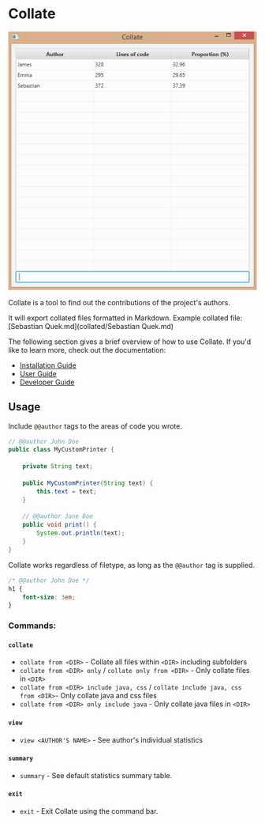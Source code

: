 # Collate
![view author statistics](docs/images/view-author-statistics.gif)

Collate is a tool to find out the contributions of the project's authors.

It will export collated files formatted in Markdown. Example collated file: [Sebastian Quek.md](collated/Sebastian Quek.md)

The following section gives a brief overview of how to use Collate. If you'd like to learn more, check out the documentation:
* [Installation Guide](docs/Installation-Guide.md)
* [User Guide](docs/User-Guide.md)
* [Developer Guide](docs/Developer-Guide.md)

## Usage
Include `@@author` tags to the areas of code you wrote.
```java
// @@author John Doe
public class MyCustomPrinter {
    
    private String text;

	public MyCustomPrinter(String text) {
        this.text = text;
	}

    // @@author Jane Doe
    public void print() {
        System.out.println(text);
    }
}
```

Collate works regardless of filetype, as long as the `@@author` tag is supplied.
```css
/* @@author John Doe */
h1 {
    font-size: 3em;
}
```

### Commands:
#### `collate`
* `collate from <DIR>` - Collate all files within `<DIR>` including subfolders
* `collate from <DIR> only` / `collate only from <DIR>` - Only collate files in `<DIR>`
* `collate from <DIR> include java, css` / `collate include java, css from <DIR>`- Only collate java and css files
* `collate from <DIR> only include java` - Only collate java files in `<DIR>`

#### `view`
* `view <AUTHOR'S NAME>` - See author's individual statistics

#### `summary`
* `summary` - See default statistics summary table.

#### `exit`
* `exit` - Exit Collate using the command bar.